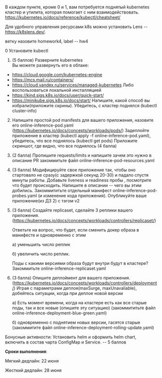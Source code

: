 В каждом пункте, кроме 0 и 1, вам потребуется поднятый kubernetes кластер и утилита, которая помогает с ним взаимодействовать.
https://kubernetes.io/docs/reference/kubectl/cheatsheet/

Для удобного управления ресурсами k8s можно установить Lens  -- https://k8slens.dev/.

ветку назовите homework4, label -- hw4

0 Установите kubectl
1) (5 баллов) Разверните kubernetes  
   Вы можете развернуть его в облаке:
- https://cloud.google.com/kubernetes-engine
- https://mcs.mail.ru/containers/
- https://cloud.yandex.ru/services/managed-kubernetes
  Либо воспользоваться локальной инсталляцией
- https://kind.sigs.k8s.io/docs/user/quick-start/
- https://minikube.sigs.k8s.io/docs/start/
  Напишите, какой способ вы избрали(приложите скрины). Убедитесь, с кластер поднялся (kubectl cluster-info)


2) Напишите простой pod manifests для вашего приложения, назовите его online-inference-pod.yaml (https://kubernetes.io/docs/concepts/workloads/pods/)
   Задеплойте приложение в кластер (kubectl apply -f online-inference-pod.yaml), убедитесь, что все поднялось (kubectl get pods)
   Приложите скриншот, где видно, что все поднялось
   (4 балла)

3) (2 балла) Пропишите requests/limits и напишите зачем это нужно в описание PR
закоммитьте файл online-inference-pod-resources.yaml


4) (3 балла) Модифицируйте свое приложение так, чтобы оно стартовало не сразу(с задержкой секунд 20-30) и падало спустя минуты работы.
   Добавьте liveness и readiness пробы , посмотрите что будет происходить.
   Напишите в описании -- чего вы этим добились. Закоммититьте отдельный манифест online-inference-pod-probes.yaml (и изменение кода приложения). Опубликуйте ваше приложение(из ДЗ 2) с тэгом v2

5) (3 балла)
Создайте replicaset, сделайте 3 реплики вашего приложения. (https://kubernetes.io/docs/concepts/workloads/controllers/replicaset/)

   Ответьте на вопрос, что будет, если сменить докер образа в манифесте и одновременно с этим

   а) уменьшить число реплик

   б) увеличить число реплик.

   Поды с какими версиями образа будут внутри будут в кластере?
Закоммитьте online-inference-replicaset.yaml

6) (3 балла) Опишите деплоймент для вашего приложения.  (https://kubernetes.io/docs/concepts/workloads/controllers/deployment/)
   Играя с параметрами деплоя(maxSurge, maxUnavaliable), добейтесь ситуации, когда при деплое новой версии

   a) Есть момент времени, когда на кластере есть как все старые поды, так и все новые (опишите эту ситуацию) (закоммититьте файл online-inference-deployment-blue-green.yaml)

   б) одновременно с поднятием новых версии, гасятся старые (закоммитите файл online-inference-deployment-rolling-update.yaml)

Бонусные активности:
Установить helm и оформить helm chart, включить в состав чарта ConfigMap и Service. -- 5 баллов

**Сроки выполнения**:

Мягкий дедлайн: 22 июня

Жесткий дедлайн: 28 июня 

